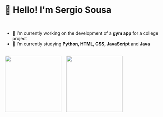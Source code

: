 <div style="display: flex; flex-direction: column; align-items: flex-start; gap: 16px;">

  <h1>👋 Hello! I'm Sergio Sousa</h1>

  <ul>
    <li>📌 I’m currently working on the development of a <strong>gym app</strong> for a college project</li>
    <li>🧠 I’m currently studying <strong>Python, HTML, CSS, JavaScript</strong> and <strong>Java</strong></li>
  </ul>

  <div style="display: flex; gap: 16px;">
    <img height="180em" src="https://github-readme-stats.vercel.app/api?username=SergioLPSousa&show_icons=true&theme=gotham&hide_border=true&include_all_commits=true&count_private=true" />
    <img height="180em" src="https://github-readme-stats.vercel.app/api/top-langs/?username=SergioLPSousa&layout=compact&langs_count=8&theme=gotham&hide_border=true"/>
  </div>

</div>



